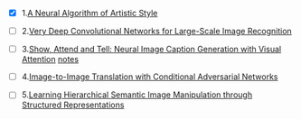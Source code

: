 - [x] 1.[A Neural Algorithm of Artistic Style](https://arxiv.org/abs/1508.06576)

- [ ] 2.[Very Deep Convolutional Networks for Large-Scale Image Recognition](https://arxiv.org/abs/1409.1556)

- [ ] 3.[Show, Attend and Tell: Neural Image Caption Generation with Visual Attention](https://arxiv.org/abs/1502.03044) [notes](https://zhuanlan.zhihu.com/p/35703999)

- [ ] 4.[Image-to-Image Translation with Conditional Adversarial Networks](https://arxiv.org/abs/1611.07004)

- [ ] 5.[Learning Hierarchical Semantic Image Manipulation through Structured Representations](https://arxiv.org/abs/1808.07535)




